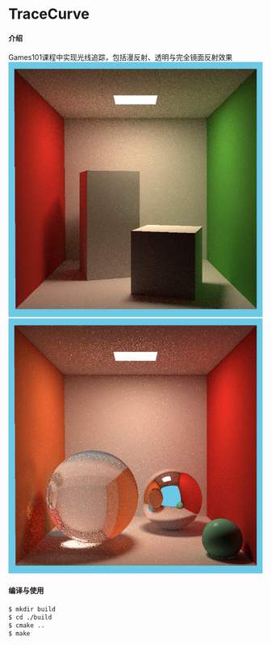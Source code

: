 # TraceCurve

#### 介绍

 Games101课程中实现光线追踪，包括漫反射、透明与完全镜面反射效果
![漫反射效果](assets/Result2.png)
![透明与镜面反射效果](assets/Result1.png)
#### 编译与使用

```
$ mkdir build
$ cd ./build
$ cmake ..
$ make
```